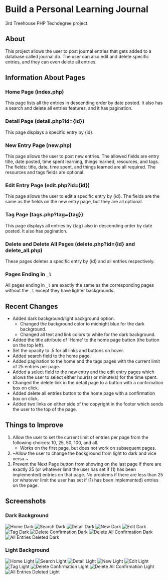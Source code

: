 # Build a Personal Learning Journal
3rd Treehouse PHP Techdegree project.

## About
This project allows the user to post journal entries that gets added to a database called journal.db. The user can also edit and delete specific entries, and they can even delete all entries.

## Information About Pages
### Home Page (index.php)
This page lists all the entries in descending order by date posted. It also has a search and delete all entries features, and it has pagination.

### Detail Page (detail.php?id={id})
This page displays a specific entry by {id}.

### New Entry Page (new.php)
This page allows the user to post new entries. The allowed fields are entry title, date posted, time spent learning, things learned, resources, and tags. The fields: title, date, time spent, and things learned are all required. The resources and tags fields are optional.

### Edit Entry Page (edit.php?id={id})
This page allows the user to edit a specific entry by {id}. The fields are the same as the fields on the new entry page, but they are all optional.

### Tag Page (tags.php?tag={tag})
This page displays all entries by {tag} also in descending order by date posted. It also has pagination.

### Delete and Delete All Pages (delete.php?id={id} and delete_all.php)
These pages deletes a specific entry by {id} and all entries respectively.

### Pages Ending in `_l`
All pages ending in `_l` are exactly the same as the corresponding pages without the `_l` except they have lighter backgrounds.

## Recent Changes
* Added dark background/light background option.
  * Changed the background color to midnight blue for the dark background.
  * Changed all text and link colors to white for the dark background.
* Added the title attribute of 'Home' to the home page button (the button on the top left).
* Set the opacity to .5 for all links and buttons on hover.
* Added search field to the home page.
* Added pagination to the home and the tags pages with the current limit of 25 entries per page.
* Added a select field to the new entry and the edit entry pages which allows the user to select either hour(s) or minute(s) for the time spent.
* Changed the delete link in the detail page to a button with a confirmation box on click.
* Added delete all entries button to the home page with a confirmation box on click.
* Added two links on either side of the copyright in the footer which sends the user to the top of the page.

## Things to Improve
1. Allow the user to set the current limit of entries per page from the following choices: 10, 25, 50, 100, and all.
   * Works on the first page, but does not work on subsequent pages.
1. ~Allow the user to change the background from light to dark and vice versa.~
1. Prevent the Next Page button from showing on the last page if there are exactly 25 (or whatever limit the user has set if (1) has been implemented) entries on that page. No problems if there are less than 25 (or whatever limit the user has set if (1) has been implemented) entries on the page.

## Screenshots

### Dark Background
![Home Dark](/img/home-dark.png)
![Search Dark](/img/search-dark.png)
![Detail Dark](/img/detail-dark.png)
![New Dark](/img/new-dark.png)
![Edit Dark](/img/edit-dark.png)
![Tag Dark](/img/tag-dark.png)
![Delete Confirmation Dark](img/delete-confirmation-dark.png)
![Delete All Confirmation Dark](img/delete-all-confirmation-dark.png)
![All Entries Deleted Dark](img/all-entries-deleted-dark.png)

### Light Background
![Home Light](/img/home-light.png)
![Search Light](/img/search-light.png)
![Detail Light](/img/detail-light.png)
![New Light](/img/new-light.png)
![Edit Light](/img/edit-light.png)
![Tag Light](/img/tag-light.png)
![Delete Confirmation Light](img/delete-confirmation-light.png)
![Delete All Confirmation Light](img/delete-all-confirmation-light.png)
![All Entries Deleted Light](img/all-entries-deleted-light.png)
